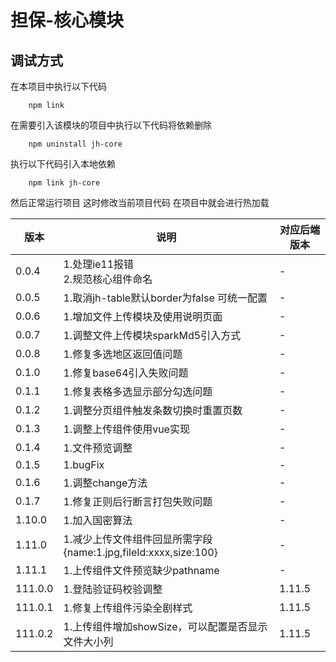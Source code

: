 <!--
 * @Author: Junchi Zhao
 * @LastEditors: Junchi Zhao
 * @Description: 
-->
# 担保-核心模块

## 调试方式

  在本项目中执行以下代码

  ```
      npm link
  ```

  在需要引入该模块的项目中执行以下代码将依赖删除

  ```
      npm uninstall jh-core
  ```

  执行以下代码引入本地依赖

  ```
      npm link jh-core
  ```

  然后正常运行项目 这时修改当前项目代码 在项目中就会进行热加载

| 版本      | 说明                                                | 对应后端版本 |
|---------|---------------------------------------------------| --- |
| 0.0.4   | 1.处理ie11报错<br> 2.规范核心组件命名                         | - |
| 0.0.5   | 1.取消jh-table默认border为false 可统一配置                  | - |
| 0.0.6   | 1.增加文件上传模块及使用说明页面                                 | - |
| 0.0.7   | 1.调整文件上传模块sparkMd5引入方式                            | - |
| 0.0.8   | 1.修复多选地区返回值问题                                     | - |
| 0.1.0   | 1.修复base64引入失败问题                                  | - |
| 0.1.1   | 1.修复表格多选显示部分勾选问题                                  | - |
| 0.1.2   | 1.调整分页组件触发条数切换时重置页数                               | - |
| 0.1.3   | 1.调整上传组件使用vue实现                                   | - |
| 0.1.4   | 1.文件预览调整                                          | - |
| 0.1.5   | 1.bugFix                                          | - |
| 0.1.6   | 1.调整change方法                                      | - |
| 0.1.7   | 1.修复正则后行断言打包失败问题                                  | - |
| 1.10.0  | 1.加入国密算法                                          | - |
| 1.11.0  | 1.减少上传文件组件回显所需字段{name:1.jpg,fileId:xxxx,size:100} | - |
| 1.11.1  | 1.上传组件文件预览缺少pathname                              | - |
| 111.0.0 | 1.登陆验证码校验调整                                       | 1.11.5 |
| 111.0.1 | 1.修复上传组件污染全剧样式                                    | 1.11.5 |
| 111.0.2 | 1.上传组件增加showSize，可以配置是否显示文件大小列                                  | 1.11.5 |

